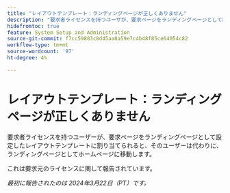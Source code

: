 ```yaml
---
title: "レイアウトテンプレート：ランディングページが正しくありません"
description: "要求者ライセンスを持つユーザが、要求ページをランディングページとして設定したレイアウトテンプレートに割り当てられた場合、そのユーザは代わりに、ランディングページとしてホームページに移動します。"
hidefromtoc: true
feature: System Setup and Administration
source-git-commit: f7cc59883c8d45aa8a59e7c4b48f85ce64054c82
workflow-type: tm+mt
source-wordcount: '97'
ht-degree: 4%

---
```



# レイアウトテンプレート：ランディングページが正しくありません

要求者ライセンスを持つユーザーが、要求ページをランディングページとして設定したレイアウトテンプレートに割り当てられると、そのユーザーは代わりに、ランディングページとしてホームページに移動します。

これは要求元のライセンスに関して報告されています。

_最初に報告されたのは 2024年3月22日（PT）です。_

